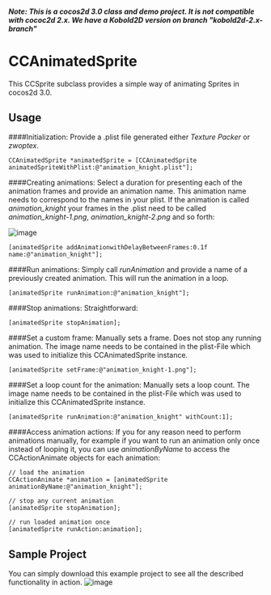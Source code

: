 ##### Note: This is a cocos2d 3.0 class and demo project. It is not compatible with cococ2d 2.x. We have a Kobold2D version on branch "kobold2d-2.x-branch"



# CCAnimatedSprite

This CCSprite subclass provides a simple way of animating Sprites in cocos2d 3.0.

## Usage


####Initialization:
Provide a .plist file generated either *Texture Packer* or *zwoptex*.

	CCAnimatedSprite *animatedSprite = [CCAnimatedSprite animatedSpriteWithPlist:@"animation_knight.plist"];

####Creating animations:
Select a duration for presenting each of the animation frames and provide an animation name. 
This animation name needs to correspond to the names in your plist. If the animation is called 
*animation_knight* your frames in the .plist need to be called *animation_knight-1.png*, *animation_knight-2.png* and so forth:

![image](AnimationNames.png)

	[animatedSprite addAnimationwithDelayBetweenFrames:0.1f name:@"animation_knight"];
####Run animations:
Simply call *runAnimation* and provide a name of a previously created animation. This will run the animation in a loop.

	[animatedSprite runAnimation:@"animation_knight"];
	
####Stop animations:
Straightforward:
	
	[animatedSprite stopAnimation];

####Set a custom frame:
Manually sets a frame. Does not stop any running animation. The image name needs to be contained in the plist-File which was used to initialize this CCAnimatedSprite instance.
    
    [animatedSprite setFrame:@"animation_knight-1.png"];

####Set a loop count for the animation:
Manually sets a loop count. The image name needs to be contained in the plist-File which was used to initialize this CCAnimatedSprite instance.
    
    [animatedSprite runAnimation:@"animation_knight" withCount:1];
    
        
####Access animation actions:
If you for any reason need to perform animations manually, for example if you want to run an animation only once instead of looping it, you can use *animationByName* to access the CCActionAnimate objects for each animation:
    
    // load the animation
    CCActionAnimate *animation = [animatedSprite animationByName:@"animation_knight"];
    
    // stop any current animation
    [animatedSprite stopAnimation];
    
    // run loaded animation once
    [animatedSprite runAction:animation];
    
## Sample Project
You can simply download this example project to see all the described functionality in action.
![image](CCAnimatedSprite.png)

